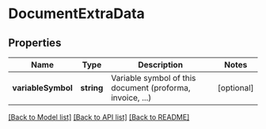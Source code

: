 # DocumentExtraData

## Properties

Name | Type | Description | Notes
------------ | ------------- | ------------- | -------------
**variableSymbol** | **string** | Variable symbol of this document (proforma, invoice, ...) | [optional]

[[Back to Model list]](../../README.md#models) [[Back to API list]](../../README.md#endpoints) [[Back to README]](../../README.md)
